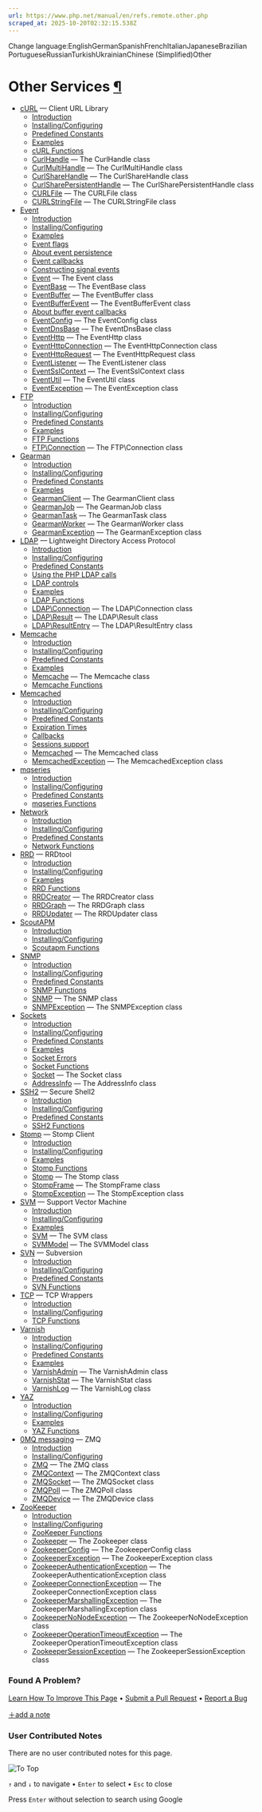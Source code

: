 ```yaml
---
url: https://www.php.net/manual/en/refs.remote.other.php
scraped_at: 2025-10-20T02:32:15.538Z
---
```


Change language:EnglishGermanSpanishFrenchItalianJapaneseBrazilian PortugueseRussianTurkishUkrainianChinese (Simplified)Other

# Other Services [¶](https://www.php.net/manual/en/refs.remote.other.php\#refs.remote.other)

- [cURL](https://www.php.net/manual/en/book.curl.php) — Client URL Library
  - [Introduction](https://www.php.net/manual/en/intro.curl.php)
  - [Installing/Configuring](https://www.php.net/manual/en/curl.setup.php)
  - [Predefined Constants](https://www.php.net/manual/en/curl.constants.php)
  - [Examples](https://www.php.net/manual/en/curl.examples.php)
  - [cURL Functions](https://www.php.net/manual/en/ref.curl.php)
  - [CurlHandle](https://www.php.net/manual/en/class.curlhandle.php) — The CurlHandle class
  - [CurlMultiHandle](https://www.php.net/manual/en/class.curlmultihandle.php) — The CurlMultiHandle class
  - [CurlShareHandle](https://www.php.net/manual/en/class.curlsharehandle.php) — The CurlShareHandle class
  - [CurlSharePersistentHandle](https://www.php.net/manual/en/class.curlsharepersistenthandle.php) — The CurlSharePersistentHandle class
  - [CURLFile](https://www.php.net/manual/en/class.curlfile.php) — The CURLFile class
  - [CURLStringFile](https://www.php.net/manual/en/class.curlstringfile.php) — The CURLStringFile class
- [Event](https://www.php.net/manual/en/book.event.php)
  - [Introduction](https://www.php.net/manual/en/intro.event.php)
  - [Installing/Configuring](https://www.php.net/manual/en/event.setup.php)
  - [Examples](https://www.php.net/manual/en/event.examples.php)
  - [Event flags](https://www.php.net/manual/en/event.flags.php)
  - [About event persistence](https://www.php.net/manual/en/event.persistence.php)
  - [Event callbacks](https://www.php.net/manual/en/event.callbacks.php)
  - [Constructing signal events](https://www.php.net/manual/en/event.constructing.signal.events.php)
  - [Event](https://www.php.net/manual/en/class.event.php) — The Event class
  - [EventBase](https://www.php.net/manual/en/class.eventbase.php) — The EventBase class
  - [EventBuffer](https://www.php.net/manual/en/class.eventbuffer.php) — The EventBuffer class
  - [EventBufferEvent](https://www.php.net/manual/en/class.eventbufferevent.php) — The EventBufferEvent class
  - [About buffer event callbacks](https://www.php.net/manual/en/eventbufferevent.about.callbacks.php)
  - [EventConfig](https://www.php.net/manual/en/class.eventconfig.php) — The EventConfig class
  - [EventDnsBase](https://www.php.net/manual/en/class.eventdnsbase.php) — The EventDnsBase class
  - [EventHttp](https://www.php.net/manual/en/class.eventhttp.php) — The EventHttp class
  - [EventHttpConnection](https://www.php.net/manual/en/class.eventhttpconnection.php) — The EventHttpConnection class
  - [EventHttpRequest](https://www.php.net/manual/en/class.eventhttprequest.php) — The EventHttpRequest class
  - [EventListener](https://www.php.net/manual/en/class.eventlistener.php) — The EventListener class
  - [EventSslContext](https://www.php.net/manual/en/class.eventsslcontext.php) — The EventSslContext class
  - [EventUtil](https://www.php.net/manual/en/class.eventutil.php) — The EventUtil class
  - [EventException](https://www.php.net/manual/en/class.eventexception.php) — The EventException class
- [FTP](https://www.php.net/manual/en/book.ftp.php)
  - [Introduction](https://www.php.net/manual/en/intro.ftp.php)
  - [Installing/Configuring](https://www.php.net/manual/en/ftp.setup.php)
  - [Predefined Constants](https://www.php.net/manual/en/ftp.constants.php)
  - [Examples](https://www.php.net/manual/en/ftp.examples.php)
  - [FTP Functions](https://www.php.net/manual/en/ref.ftp.php)
  - [FTP\\Connection](https://www.php.net/manual/en/class.ftp-connection.php) — The FTP\\Connection class
- [Gearman](https://www.php.net/manual/en/book.gearman.php)
  - [Introduction](https://www.php.net/manual/en/intro.gearman.php)
  - [Installing/Configuring](https://www.php.net/manual/en/gearman.setup.php)
  - [Predefined Constants](https://www.php.net/manual/en/gearman.constants.php)
  - [Examples](https://www.php.net/manual/en/gearman.examples.php)
  - [GearmanClient](https://www.php.net/manual/en/class.gearmanclient.php) — The GearmanClient class
  - [GearmanJob](https://www.php.net/manual/en/class.gearmanjob.php) — The GearmanJob class
  - [GearmanTask](https://www.php.net/manual/en/class.gearmantask.php) — The GearmanTask class
  - [GearmanWorker](https://www.php.net/manual/en/class.gearmanworker.php) — The GearmanWorker class
  - [GearmanException](https://www.php.net/manual/en/class.gearmanexception.php) — The GearmanException class
- [LDAP](https://www.php.net/manual/en/book.ldap.php) — Lightweight Directory Access Protocol
  - [Introduction](https://www.php.net/manual/en/intro.ldap.php)
  - [Installing/Configuring](https://www.php.net/manual/en/ldap.setup.php)
  - [Predefined Constants](https://www.php.net/manual/en/ldap.constants.php)
  - [Using the PHP LDAP calls](https://www.php.net/manual/en/ldap.using.php)
  - [LDAP controls](https://www.php.net/manual/en/ldap.controls.php)
  - [Examples](https://www.php.net/manual/en/ldap.examples.php)
  - [LDAP Functions](https://www.php.net/manual/en/ref.ldap.php)
  - [LDAP\\Connection](https://www.php.net/manual/en/class.ldap-connection.php) — The LDAP\\Connection class
  - [LDAP\\Result](https://www.php.net/manual/en/class.ldap-result.php) — The LDAP\\Result class
  - [LDAP\\ResultEntry](https://www.php.net/manual/en/class.ldap-result-entry.php) — The LDAP\\ResultEntry class
- [Memcache](https://www.php.net/manual/en/book.memcache.php)
  - [Introduction](https://www.php.net/manual/en/intro.memcache.php)
  - [Installing/Configuring](https://www.php.net/manual/en/memcache.setup.php)
  - [Predefined Constants](https://www.php.net/manual/en/memcache.constants.php)
  - [Examples](https://www.php.net/manual/en/memcache.examples.php)
  - [Memcache](https://www.php.net/manual/en/class.memcache.php) — The Memcache class
  - [Memcache Functions](https://www.php.net/manual/en/ref.memcache.php)
- [Memcached](https://www.php.net/manual/en/book.memcached.php)
  - [Introduction](https://www.php.net/manual/en/intro.memcached.php)
  - [Installing/Configuring](https://www.php.net/manual/en/memcached.setup.php)
  - [Predefined Constants](https://www.php.net/manual/en/memcached.constants.php)
  - [Expiration Times](https://www.php.net/manual/en/memcached.expiration.php)
  - [Callbacks](https://www.php.net/manual/en/memcached.callbacks.php)
  - [Sessions support](https://www.php.net/manual/en/memcached.sessions.php)
  - [Memcached](https://www.php.net/manual/en/class.memcached.php) — The Memcached class
  - [MemcachedException](https://www.php.net/manual/en/class.memcachedexception.php) — The MemcachedException class
- [mqseries](https://www.php.net/manual/en/book.mqseries.php)
  - [Introduction](https://www.php.net/manual/en/intro.mqseries.php)
  - [Installing/Configuring](https://www.php.net/manual/en/mqseries.setup.php)
  - [Predefined Constants](https://www.php.net/manual/en/mqseries.constants.php)
  - [mqseries Functions](https://www.php.net/manual/en/ref.mqseries.php)
- [Network](https://www.php.net/manual/en/book.network.php)
  - [Introduction](https://www.php.net/manual/en/intro.network.php)
  - [Installing/Configuring](https://www.php.net/manual/en/network.setup.php)
  - [Predefined Constants](https://www.php.net/manual/en/network.constants.php)
  - [Network Functions](https://www.php.net/manual/en/ref.network.php)
- [RRD](https://www.php.net/manual/en/book.rrd.php) — RRDtool
  - [Introduction](https://www.php.net/manual/en/intro.rrd.php)
  - [Installing/Configuring](https://www.php.net/manual/en/rrd.setup.php)
  - [Examples](https://www.php.net/manual/en/rrd.examples.php)
  - [RRD Functions](https://www.php.net/manual/en/ref.rrd.php)
  - [RRDCreator](https://www.php.net/manual/en/class.rrdcreator.php) — The RRDCreator class
  - [RRDGraph](https://www.php.net/manual/en/class.rrdgraph.php) — The RRDGraph class
  - [RRDUpdater](https://www.php.net/manual/en/class.rrdupdater.php) — The RRDUpdater class
- [ScoutAPM](https://www.php.net/manual/en/book.scoutapm.php)
  - [Introduction](https://www.php.net/manual/en/intro.scoutapm.php)
  - [Installing/Configuring](https://www.php.net/manual/en/scoutapm.setup.php)
  - [Scoutapm Functions](https://www.php.net/manual/en/ref.scoutapm.php)
- [SNMP](https://www.php.net/manual/en/book.snmp.php)
  - [Introduction](https://www.php.net/manual/en/intro.snmp.php)
  - [Installing/Configuring](https://www.php.net/manual/en/snmp.setup.php)
  - [Predefined Constants](https://www.php.net/manual/en/snmp.constants.php)
  - [SNMP Functions](https://www.php.net/manual/en/ref.snmp.php)
  - [SNMP](https://www.php.net/manual/en/class.snmp.php) — The SNMP class
  - [SNMPException](https://www.php.net/manual/en/class.snmpexception.php) — The SNMPException class
- [Sockets](https://www.php.net/manual/en/book.sockets.php)
  - [Introduction](https://www.php.net/manual/en/intro.sockets.php)
  - [Installing/Configuring](https://www.php.net/manual/en/sockets.setup.php)
  - [Predefined Constants](https://www.php.net/manual/en/sockets.constants.php)
  - [Examples](https://www.php.net/manual/en/sockets.examples.php)
  - [Socket Errors](https://www.php.net/manual/en/sockets.errors.php)
  - [Socket Functions](https://www.php.net/manual/en/ref.sockets.php)
  - [Socket](https://www.php.net/manual/en/class.socket.php) — The Socket class
  - [AddressInfo](https://www.php.net/manual/en/class.addressinfo.php) — The AddressInfo class
- [SSH2](https://www.php.net/manual/en/book.ssh2.php) — Secure Shell2
  - [Introduction](https://www.php.net/manual/en/intro.ssh2.php)
  - [Installing/Configuring](https://www.php.net/manual/en/ssh2.setup.php)
  - [Predefined Constants](https://www.php.net/manual/en/ssh2.constants.php)
  - [SSH2 Functions](https://www.php.net/manual/en/ref.ssh2.php)
- [Stomp](https://www.php.net/manual/en/book.stomp.php) — Stomp Client
  - [Introduction](https://www.php.net/manual/en/intro.stomp.php)
  - [Installing/Configuring](https://www.php.net/manual/en/stomp.setup.php)
  - [Examples](https://www.php.net/manual/en/stomp.examples.php)
  - [Stomp Functions](https://www.php.net/manual/en/ref.stomp.php)
  - [Stomp](https://www.php.net/manual/en/class.stomp.php) — The Stomp class
  - [StompFrame](https://www.php.net/manual/en/class.stompframe.php) — The StompFrame class
  - [StompException](https://www.php.net/manual/en/class.stompexception.php) — The StompException class
- [SVM](https://www.php.net/manual/en/book.svm.php) — Support Vector Machine
  - [Introduction](https://www.php.net/manual/en/intro.svm.php)
  - [Installing/Configuring](https://www.php.net/manual/en/svm.setup.php)
  - [Examples](https://www.php.net/manual/en/svm.examples.php)
  - [SVM](https://www.php.net/manual/en/class.svm.php) — The SVM class
  - [SVMModel](https://www.php.net/manual/en/class.svmmodel.php) — The SVMModel class
- [SVN](https://www.php.net/manual/en/book.svn.php) — Subversion
  - [Introduction](https://www.php.net/manual/en/intro.svn.php)
  - [Installing/Configuring](https://www.php.net/manual/en/svn.setup.php)
  - [Predefined Constants](https://www.php.net/manual/en/svn.constants.php)
  - [SVN Functions](https://www.php.net/manual/en/ref.svn.php)
- [TCP](https://www.php.net/manual/en/book.tcpwrap.php) — TCP Wrappers
  - [Introduction](https://www.php.net/manual/en/intro.tcpwrap.php)
  - [Installing/Configuring](https://www.php.net/manual/en/tcpwrap.setup.php)
  - [TCP Functions](https://www.php.net/manual/en/ref.tcpwrap.php)
- [Varnish](https://www.php.net/manual/en/book.varnish.php)
  - [Introduction](https://www.php.net/manual/en/intro.varnish.php)
  - [Installing/Configuring](https://www.php.net/manual/en/varnish.setup.php)
  - [Predefined Constants](https://www.php.net/manual/en/varnish.constants.php)
  - [Examples](https://www.php.net/manual/en/varnish.examples.php)
  - [VarnishAdmin](https://www.php.net/manual/en/class.varnishadmin.php) — The VarnishAdmin class
  - [VarnishStat](https://www.php.net/manual/en/class.varnishstat.php) — The VarnishStat class
  - [VarnishLog](https://www.php.net/manual/en/class.varnishlog.php) — The VarnishLog class
- [YAZ](https://www.php.net/manual/en/book.yaz.php)
  - [Introduction](https://www.php.net/manual/en/intro.yaz.php)
  - [Installing/Configuring](https://www.php.net/manual/en/yaz.setup.php)
  - [Examples](https://www.php.net/manual/en/yaz.examples.php)
  - [YAZ Functions](https://www.php.net/manual/en/ref.yaz.php)
- [0MQ messaging](https://www.php.net/manual/en/book.zmq.php) — ZMQ
  - [Introduction](https://www.php.net/manual/en/intro.zmq.php)
  - [Installing/Configuring](https://www.php.net/manual/en/zmq.setup.php)
  - [ZMQ](https://www.php.net/manual/en/class.zmq.php) — The ZMQ class
  - [ZMQContext](https://www.php.net/manual/en/class.zmqcontext.php) — The ZMQContext class
  - [ZMQSocket](https://www.php.net/manual/en/class.zmqsocket.php) — The ZMQSocket class
  - [ZMQPoll](https://www.php.net/manual/en/class.zmqpoll.php) — The ZMQPoll class
  - [ZMQDevice](https://www.php.net/manual/en/class.zmqdevice.php) — The ZMQDevice class
- [ZooKeeper](https://www.php.net/manual/en/book.zookeeper.php)
  - [Introduction](https://www.php.net/manual/en/intro.zookeeper.php)
  - [Installing/Configuring](https://www.php.net/manual/en/zookeeper.setup.php)
  - [ZooKeeper Functions](https://www.php.net/manual/en/ref.zookeeper.php)
  - [Zookeeper](https://www.php.net/manual/en/class.zookeeper.php) — The Zookeeper class
  - [ZookeeperConfig](https://www.php.net/manual/en/class.zookeeperconfig.php) — The ZookeeperConfig class
  - [ZookeeperException](https://www.php.net/manual/en/class.zookeeperexception.php) — The ZookeeperException class
  - [ZookeeperAuthenticationException](https://www.php.net/manual/en/class.zookeeperauthenticationexception.php) — The ZookeeperAuthenticationException class
  - [ZookeeperConnectionException](https://www.php.net/manual/en/class.zookeeperconnectionexception.php) — The ZookeeperConnectionException class
  - [ZookeeperMarshallingException](https://www.php.net/manual/en/class.zookeepermarshallingexception.php) — The ZookeeperMarshallingException class
  - [ZookeeperNoNodeException](https://www.php.net/manual/en/class.zookeepernonodeexception.php) — The ZookeeperNoNodeException class
  - [ZookeeperOperationTimeoutException](https://www.php.net/manual/en/class.zookeeperoperationtimeoutexception.php) — The ZookeeperOperationTimeoutException class
  - [ZookeeperSessionException](https://www.php.net/manual/en/class.zookeepersessionexception.php) — The ZookeeperSessionException class

### Found A Problem?

[Learn How To Improve This Page](https://github.com/php/doc-base/blob/master/README.md "This will take you to our contribution guidelines on GitHub")
•
[Submit a Pull Request](https://github.com/php/doc-base/blob/master/manual.xml)
•
[Report a Bug](https://github.com/php/doc-en/issues/new?body=From%20manual%20page:%20https:%2F%2Fphp.net%2Frefs.remote.other%0A%0A---)

[＋add a note](https://www.php.net/manual/add-note.php?sect=refs.remote.other&repo=en&redirect=https://www.php.net/manual/en/refs.remote.other.php)

### User Contributed Notes

There are no user contributed notes for this page.

![To Top](https://www.php.net/images/to-top@2x.png)

`↑` and `↓` to navigate •
`Enter` to select •
`Esc` to close


Press `Enter` without
selection to search using Google